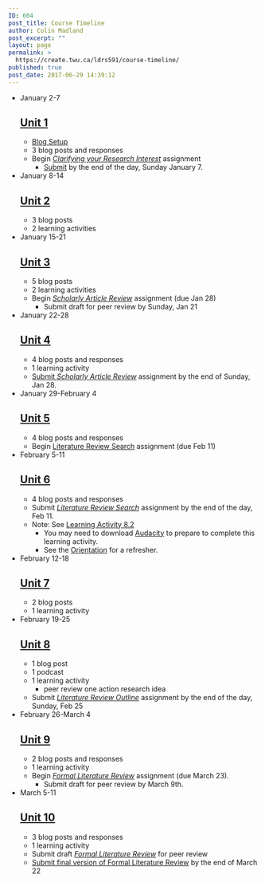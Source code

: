 ```yaml
---
ID: 604
post_title: Course Timeline
author: Colin Madland
post_excerpt: ""
layout: page
permalink: >
  https://create.twu.ca/ldrs591/course-timeline/
published: true
post_date: 2017-06-29 14:39:12
---
```

<!--themify_builder_static--><ul> <li id="timeline-0">
 January 2-7 
 
 <h2><a href="https://create.twu.ca/ldrs591#Unit_1">Unit 1</a></h2> <ul><li><a href="https://create.twu.ca/orientation/wordpress-set-up/" target="_blank" rel="noopener">Blog Setup</a></li><li>3 blog posts and responses</li><li>Begin <a href="https://create.twu.ca/ldrs591/clarifying-your-research-interest-2/"><em>Clarifying your Research Interest</em></a> assignment<ul><li><a href="https://create.twu.ca/ldrs591/lessons/clarifying-your-research-interest/">Submit</a> by the end of the day, Sunday January 7.</li></ul></li></ul> 
 </li>
 <li id="timeline-1">
 January 8-14 
 
 <h2><a href="https://create.twu.ca/ldrs591#Unit_2">Unit 2</a></h2> <ul><li>3 blog posts</li><li>2 learning activities</li></ul> 
 </li>
 <li id="timeline-2">
 January 15-21 
 
 <h2><a href="https://create.twu.ca/ldrs591#Unit_3">Unit 3</a></h2> <ul><li>5 blog posts</li><li>2 learning activities</li><li>Begin <a href="https://create.twu.ca/ldrs591/scholarly-article-review-3/"><em>Scholarly Article Review</em></a> assignment (due Jan 28)<ul><li>Submit draft for peer review by Sunday, Jan 21</li></ul></li></ul> 
 </li>
 <li id="timeline-3">
 January 22-28 
 
 <h2><a href="https://create.twu.ca/ldrs591#Unit_4">Unit 4</a></h2> <ul><li>4 blog posts and responses</li><li>1 learning activity</li><li><a href="https://create.twu.ca/ldrs591/lessons/scholarly-article-review/">Submit <em>Scholarly Article Review</em></a> assignment by the end of Sunday, Jan 28.</li></ul> 
 </li>
 <li id="timeline-4">
 January 29-February 4 
 
 <h2><a href="https://create.twu.ca/ldrs591#Unit_5">Unit 5</a></h2> <ul><li>4 blog posts and responses</li><li>Begin <a href="https://create.twu.ca/ldrs591/literature-review-search/">Literature Review Search</a> assignment (due Feb 11)</li></ul> 
 </li>
 <li id="timeline-5">
 February 5-11 
 
 <h2><a href="https://create.twu.ca/ldrs591#Unit_6">Unit 6</a></h2> <ul><li>4 blog posts and responses</li><li>Submit <a href="https://create.twu.ca/ldrs591/lessons/literature-review-search/"><em>Literature Review Search</em></a> assignment by the end of the day, Feb 11.</li><li>Note: See <a href="https://create.twu.ca/ldrs591/unit-8-learning-activities/">Learning Activity 8.2</a><ul><li>You may need to download <a href="http://www.audacityteam.org/">Audacity</a> to prepare to complete this learning activity.</li><li>See the <a href="https://create.twu.ca/orientation/digital-literacy/editing-audio/">Orientation</a> for a refresher.</li></ul></li></ul> 
 </li>
 <li id="timeline-6">
 February 12-18 
 
 <h2><a href="https://create.twu.ca/ldrs591#Unit_7">Unit 7</a></h2> <ul><li>2 blog posts</li><li>1 learning activity</li></ul> 
 </li>
 <li id="timeline-7">
 February 19-25 
 
 <h2><a href="https://create.twu.ca/ldrs591#Unit_8">Unit 8</a></h2> <ul><li>1 blog post</li><li>1 podcast</li><li>1 learning activity<ul><li>peer review one action research idea</li></ul></li><li>Submit <a href="https://create.twu.ca/ldrs591/literature-review-outline/"><em>Literature Review Outline</em></a> assignment by the end of the day, Sunday, Feb 25</li></ul> 
 </li>
 <li id="timeline-8">
 February 26-March 4 
 
 <h2><a href="https://create.twu.ca/ldrs591#Unit_9">Unit 9</a></h2> <ul><li>2 blog posts and responses</li><li>1 learning activity</li><li>Begin <em><a href="https://create.twu.ca/ldrs591/formal-literature-review/">Formal Literature Review</a> </em>assignment (due March 23).<ul><li>Submit draft for peer review by March 9th.</li></ul></li></ul> 
 </li>
 <li id="timeline-9">
 March 5-11 
 
 <h2><a href="https://create.twu.ca/ldrs591#Unit_10">Unit 10</a></h2> <ul><li>3 blog posts and responses</li><li>1 learning activity</li><li>Submit draft <a href="https://create.twu.ca/ldrs591/formal-literature-review/"><em>Formal Literature Review</em></a> for peer review</li><li><a href="https://create.twu.ca/ldrs591/lessons/formal-literature-review/">Submit final version of Formal Literature Review</a> by the end of March 22</li></ul> 
 </li>
 </ul><!--/themify_builder_static-->